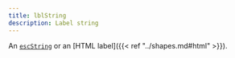 ```yaml
---
title: lblString
description: Label string
---
```

An [`escString`](/docs/attr-types/escString/) or an [HTML label]({{< ref "../shapes.md#html" >}}).
